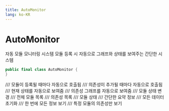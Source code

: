 ```yaml
---
title: AutoMonitor
lang: ko-KR
---
```


# AutoMonitor

자동 모듈 모니터링 시스템
모듈 등록 시 자동으로 그래프와 상태를 보여주는 간단한 시스템

```swift
public final class AutoMonitor {
}
```

  /// 모듈이 등록될 때마다 자동으로 호출됨
  /// 의존성이 추가될 때마다 자동으로 호출됨
  /// 현재 상태를 자동으로 보여줌
  /// 의존성 그래프를 자동으로 보여줌
  /// 모듈 상태 변경
  /// 전체 모듈 목록
  /// 의존성 목록
  /// 모듈 상태
  /// 간단한 요약 정보
  /// 모든 데이터 초기화
  /// 한 번에 모든 정보 보기
  /// 특정 모듈의 의존성만 보기
